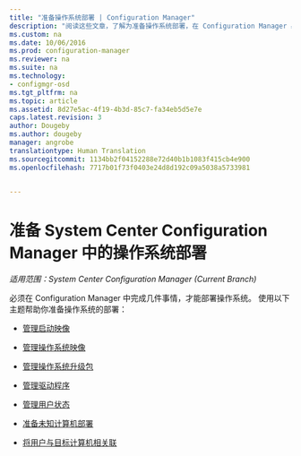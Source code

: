 ```yaml
---
title: "准备操作系统部署 | Configuration Manager"
description: "阅读这些文章，了解为准备操作系统部署，在 Configuration Manager 必须做的事情。"
ms.custom: na
ms.date: 10/06/2016
ms.prod: configuration-manager
ms.reviewer: na
ms.suite: na
ms.technology:
- configmgr-osd
ms.tgt_pltfrm: na
ms.topic: article
ms.assetid: 8d27e5ac-4f19-4b3d-85c7-fa34eb5d5e7e
caps.latest.revision: 3
author: Dougeby
ms.author: dougeby
manager: angrobe
translationtype: Human Translation
ms.sourcegitcommit: 1134bb2f04152288e72d40b1b1083f415cb4e900
ms.openlocfilehash: 7717b01f73f0403e24d8d192c09a5038a5733981


---
```

# <a name="prepare-for-operating-system-deployment-in-system-center-configuration-manager"></a>准备 System Center Configuration Manager 中的操作系统部署

*适用范围：System Center Configuration Manager (Current Branch)*

必须在 Configuration Manager 中完成几件事情，才能部署操作系统。 使用以下主题帮助你准备操作系统的部署：  

-   [管理启动映像](manage-boot-images.md)  

-   [管理操作系统映像](manage-operating-system-images.md)  

-   [管理操作系统升级包](manage-operating-system-upgrade-packages.md)  

-   [管理驱动程序](manage-drivers.md)  

-   [管理用户状态](manage-user-state.md)  

-   [准备未知计算机部署](prepare-for-unknown-computer-deployments.md)  

-   [将用户与目标计算机相关联](associate-users-with-a-destination-computer.md)  



<!--HONumber=Nov16_HO1-->


